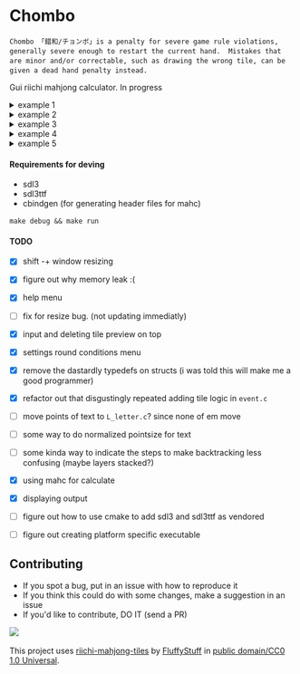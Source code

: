 # Chombo 
`Chombo 「錯和/チョンボ」is a penalty for severe game rule violations, generally severe enough to restart the current hand. 
Mistakes that are minor and/or correctable, such as drawing the wrong tile, can be given a dead hand penalty instead.`

Gui riichi mahjong calculator. In progress

<details><summary>example 1</summary> <img src='readmeassets/eg.JPG' width='600px'/> </details>
<details><summary>example 2</summary> <img src='readmeassets/eg1.JPG' width='600px'/> </details>
<details><summary>example 3</summary> <img src='readmeassets/eg2.JPG' width='600px'/> </details>
<details><summary>example 4</summary> <img src='readmeassets/eg3.JPG' width='600px'/> </details>
<details><summary>example 5</summary> <img src='readmeassets/eg4.JPG' width='600px'/> </details>

#### Requirements for deving
- sdl3
- sdl3ttf
- cbindgen (for generating header files for mahc)
```
make debug && make run 
```


#### TODO
- [x] shift -+ window resizing
- [x] figure out why memory leak :(
- [x] help menu 
- [ ] fix for resize bug. (not updating immediatly) 
- [x] input and deleting tile preview on top
- [x] settings round conditions menu
- [x] remove the dastardly typedefs on structs (i was told this will make me a good programmer)
- [x] refactor out that disgustingly repeated adding tile logic in `event.c`
- [ ] move points of text to `L_letter.c`? since none of em move
- [ ] some way to do normalized pointsize for text 
- [ ] some kinda way to indicate the steps to make backtracking less confusing (maybe layers stacked?)
- [x] using mahc for calculate
- [x] displaying output
- [ ] figure out how to use cmake to add sdl3 and sdl3ttf as vendored 
- [ ] figure out creating platform specific executable


## Contributing

- If you spot a bug, put in an issue with how to reproduce it
- If you think this could do with some changes, make a suggestion in an issue
- If you'd like to contribute, DO IT (send a PR)


![](https://c.tenor.com/wjvQf6cClREAAAAd/tenor.gif)

This project uses
[riichi-mahjong-tiles](https://github.com/FluffyStuff/riichi-mahjong-tiles)
by [FluffyStuff](https://github.com/FluffyStuff) in
[public domain/CC0 1.0 Universal](https://creativecommons.org/publicdomain/zero/1.0/).
